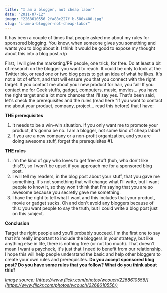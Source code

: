 ```yaml
---
title: "I am a blogger, not cheap labor"
date: "2011-07-12"
image: "2268610556_2fa88c227f_b-580x400.jpg"
slug: "i-am-a-blogger-not-cheap-labor"
---
```


It has been a couple of times that people asked me about my rules for sponsored blogging. You know, when someone gives you something and wants you to blog about it. I think it would be good to expose my thought about this into a blog post.</p

First, I will give the marketing/PR people, one trick, for free. Do at least a bit of research on the blogger you want to reach. It could be only to look at the Twitter bio, or read one or two blog posts to get an idea of what he likes. It's not a lot of effort, and that will ensure you that you connect with the right target. If you contact me about your new product for hair, you fail! If you contact me for Geek stuffs, gadget, computers, music, movies... you have the right target and a lot more chances that I'll say yes. That's been said, let's check the prerequisites and the rules (read here "If you want to contact me about your product, company, project... read this before) that I have:

**THE prerequisites**

1. It needs to be a win-win situation. If you only want me to promote your product, it's gonna be no. I am a blogger, not some kind of cheap labor!
2. If you are a new company or a non-profit organization, and you are doing awesome stuff, forget the prerequisites #1.

**THE rules**

1. I'm the kind of guy who loves to get free stuff (huh, who don't like this!?), so I won't be upset if you approach me for a sponsored blog post.
2. I will tell my readers, in the blog post about your stuff, that you gave me something. It's not something that will change what I'll write, but I want people to know it, so they won't think that I'm saying that you are so awesome because you secretly gave me something.
3. I have the right to tell what I want and this includes that your product, movie or gadget sucks. Oh and don't avoid any bloggers because of this: you want people to say the truth, but I could write a blog post just on this subject.

**Conclusion**

Target the right people and you'll probably succeed. I'm the first one to say that it's really important to include the bloggers in your strategy, but like anything else in life, there is nothing free (or not too much). That doesn't mean I want a paycheck, it's just that I need to benefit from our relationship. I hope this will help people understand the basic and help other bloggers to create your own rules and prerequisites. **Do you accept sponsored blog post? Do you have some rules that you follow? What do you think about this?**

_Image source: [https://www.flickr.com/photos/wcouch/2268610556/](https://www.flickr.com/photos/wcouch/2268610556/)_
